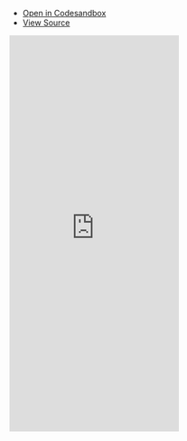- [Open in Codesandbox](https://codesandbox.io/s/github/DamianOsipiuk/vue-query/tree/main/examples/suspense)
- [View Source](https://github.com/DamianOsipiuk/vue-query/tree/main/examples/suspense)

<iframe src="https://codesandbox.io/embed/github/DamianOsipiuk/vue-query/tree/main/examples/suspense?hidenavigation=1&view=preview&codemirror=1"
  style="height:700px; border:0; overflow:hidden;"
  sandbox="allow-forms allow-modals allow-popups allow-presentation allow-same-origin allow-scripts"
></iframe>
